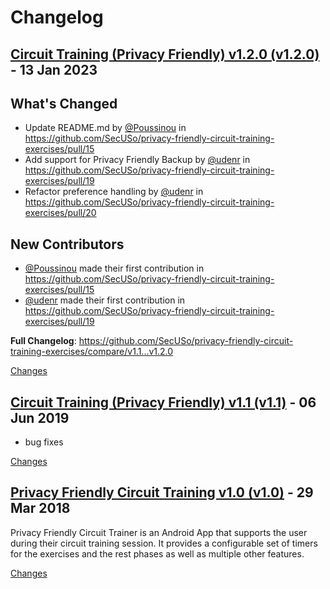 # Changelog

<a name="v1.2.0"></a>
## [Circuit Training (Privacy Friendly) v1.2.0 (v1.2.0)](https://github.com/SecUSo/privacy-friendly-circuit-training-exercises/releases/tag/v1.2.0) - 13 Jan 2023

## What's Changed
* Update README.md by [@Poussinou](https://github.com/Poussinou) in https://github.com/SecUSo/privacy-friendly-circuit-training-exercises/pull/15
* Add support for Privacy Friendly Backup by [@udenr](https://github.com/udenr) in https://github.com/SecUSo/privacy-friendly-circuit-training-exercises/pull/19
* Refactor preference handling by [@udenr](https://github.com/udenr) in https://github.com/SecUSo/privacy-friendly-circuit-training-exercises/pull/20

## New Contributors
* [@Poussinou](https://github.com/Poussinou) made their first contribution in https://github.com/SecUSo/privacy-friendly-circuit-training-exercises/pull/15
* [@udenr](https://github.com/udenr) made their first contribution in https://github.com/SecUSo/privacy-friendly-circuit-training-exercises/pull/19

**Full Changelog**: https://github.com/SecUSo/privacy-friendly-circuit-training-exercises/compare/v1.1...v1.2.0

[Changes][v1.2.0]


<a name="v1.1"></a>
## [Circuit Training (Privacy Friendly) v1.1 (v1.1)](https://github.com/SecUSo/privacy-friendly-circuit-training-exercises/releases/tag/v1.1) - 06 Jun 2019

- bug fixes

[Changes][v1.1]


<a name="v1.0"></a>
## [Privacy Friendly Circuit Training v1.0 (v1.0)](https://github.com/SecUSo/privacy-friendly-circuit-training-exercises/releases/tag/v1.0) - 29 Mar 2018

Privacy Friendly Circuit Trainer is an Android App that supports the user during their circuit training session. It provides a configurable set of timers for the exercises and the rest phases as well as multiple other features.

[Changes][v1.0]


[v1.2.0]: https://github.com/SecUSo/privacy-friendly-circuit-training-exercises/compare/v1.1...v1.2.0
[v1.1]: https://github.com/SecUSo/privacy-friendly-circuit-training-exercises/compare/v1.0...v1.1
[v1.0]: https://github.com/SecUSo/privacy-friendly-circuit-training-exercises/tree/v1.0

<!-- Generated by https://github.com/rhysd/changelog-from-release v3.5.2 -->
